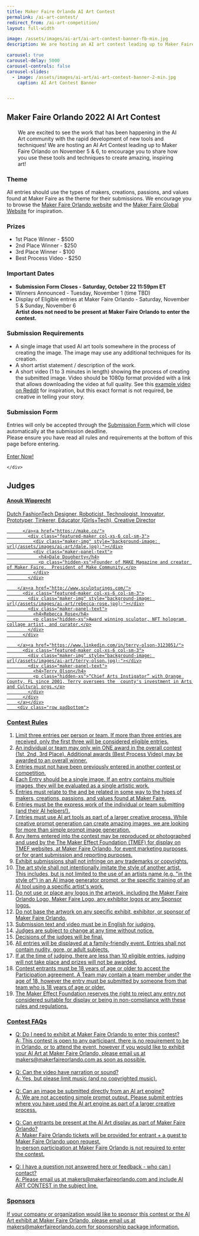 ```yaml
---
title: Maker Faire Orlando AI Art Contest
permalink: /ai-art-contest/
redirect_from: /ai-art-competition/
layout: full-width

image: /assets/images/ai-art/ai-art-contest-banner-fb-min.jpg
description: We are hosting an AI art contest leading up to Maker Faire Orlando 2022!

carousel: true
carousel-delay: 5000
carousel-controls: false
carousel-slides:
  - image: /assets/images/ai-art/ai-art-contest-banner-2-min.jpg  
    caption: AI Art Contest Banner


---
```


<section class="content-panel">
<div class="container">
<div class="row">
<div class="col-xs-12 text-center padbottom">

<h1>Maker Faire Orlando 2022 AI Art Contest</h1>

<p style="margin: 20px 30px 5px 30px">We are excited to see the work that has been happening in the AI Art community with the rapid development of new tools and techniques! We are hosting an AI Art Contest leading up to Maker Faire Orlando on November 5 & 6, to encourage you to share how you use these tools and techniques to create amazing, inspiring art!</p>

</div>
<div class="col-xs-12 text-left padbottom">

<h3>Theme</h3>
All entries should use the types of makers, creations, passions, and values found at Maker Faire as the theme for their submissions. We encourage you to browse the <a href="https://www.makerfaireorlando.com">Maker Faire Orlando website</a> and the <a href="https://www.makerfaire.com">Maker Faire Global Website</a> for inspiration.

<h3>Prizes</h3>
<ul>
<li>1st Place Winner - $500 </li>
<li>2nd Place Winner - $250 </li>
<li>3rd Place Winner - $100 </li>
<li>Best Process Video - $250</li>
</ul>

<h3>Important Dates</h3>
<ul>
<li><b>Submission Form Closes - Saturday, October 22 11:59pm ET</b></li>
<li>Winners Announced - Tuesday, November 1 (time TBD)</li>
<li>Display of Eligible entries at Maker Faire Orlando - Saturday, November 5 & Sunday, November 6 <BR><b>Artist does not need to be present at Maker Faire Orlando to enter the contest.</b></li>
</ul>


<h3>Submission Requirements</h3>

<ul>
<li>A single image that used AI art tools somewhere in the process of creating the image. The image may use any additional techniques for its creation.</li>

<li>A short artist statement / description of the work.</li>

<li>A short video (1 to 3 minutes in length) showing the process of creating the submitted image. Video should be 1080p format provided with a link that allows downloading the video at full quality. See this <a href="https://www.reddit.com/r/StableDiffusion/comments/xrpzr3/textto3dtoimage_running_the_output_of_dreamfusion/">example video on Reddit</a> for inspiration, but this exact format is not required, be creative in telling your story.</li>
</ul>

<h3>Submission Form</h3>
Entries will only be accepted through the <a href="https://form.jotform.com/222823990371055">Submission Form </a> which will close automatically at the submission deadline.


<div class="row padbottom padtop">
    <div class="col-xs-12 padbottom padtop text-left">
    Please ensure you have read all rules and requirements at the bottom of this page before entering.<br><br>
      <a class="btn btn-w-ghost" href="https://form.jotform.com/222823990371055">Enter Now!</a>

    </div>
  </div>



</div></div></div></section>



<div class="flag-banner"></div>

<section class="featured-maker-panel">
  <a id="featured-makers"></a>
  <div class="container">
    <div class="row text-center">
      <div class="title-w-border-y">
        <h2>Judges</h2>
      </div>
    </div>



  <div class="row padbottom"><a href="http://www.anoukwipprecht.nl/">
          <div class="featured-maker col-xs-6 col-sm-3">
            <div class="maker-img" style="background-image: url(/assets/images/ai-art/anouk.jpg);"></div>
            <div class="maker-panel-text">
              <h4>Anouk Wipprecht</h4>
              <p class="hidden-xs">Dutch FashionTech Designer, Roboticist, Technologist, Innovator, Prototyper, Tinkerer, Educator (Girls+Tech), Creative Director</p>
            </div>
          </div>

          </a><a href="https://make.co/">
            <div class="featured-maker col-xs-6 col-sm-3">
              <div class="maker-img" style="background-image: url(/assets/images/ai-art/dale.jpg);"></div>
              <div class="maker-panel-text">
                <h4>Dale Dougherty</h4>
                <p class="hidden-xs">Founder of MAKE Magazine and creator of Maker Faire.  President of Make Community.</p>
              </div>
            </div>

        </a><a href="http://www.sculpturings.com/">
          <div class="featured-maker col-xs-6 col-sm-3">
            <div class="maker-img" style="background-image: url(/assets/images/ai-art/rebecca-rose.jpg);"></div>
            <div class="maker-panel-text">
              <h4>Rebecca Rose</h4>
              <p class="hidden-xs">Award winning sculptor, NFT hologram collage artist, and curator.</p>
            </div>
          </div>

        </a><a href="https://www.linkedin.com/in/terry-olson-3123051/">
          <div class="featured-maker col-xs-6 col-sm-3">
            <div class="maker-img" style="background-image: url(/assets/images/ai-art/terry-olson.jpg);"></div>
            <div class="maker-panel-text">
              <h4>Terry Olson</h4>
              <p class="hidden-xs">“Chief Arts Instigator” with Orange County, FL since 2001, Terry oversees the  county's investment in Arts and Cultural orgs.</p>
            </div>
          </div>
        </a></div>
        <div class="row padbottom">

 </div>
</div>

<div class="flag-banner"></div></section>


<section class="content-panel">
<div class="container">
<div class="row">

<div class="col-xs-12 text-left padbottom">

<h3>Contest Rules</h3>

<ol>
<li>Limit three entries per person or team. If more than three entries are received, only the first three will be considered eligible entries.</li>
<li>An individual or team may only win ONE award in the overall contest (1st, 2nd, 3rd Place). Additional awards (Best Process Video) may be awarded to an overall winner.</li>
<li>Entries must not have been previously entered in another contest or competition.</li>
<li>Each Entry should be a single image. If an entry contains multiple images, they will be evaluated as a single artistic work.</li>
<li>Entries must relate to the and be related in some way to the types of makers, creations, passions, and values found at Maker Faire.</li>
<li>Entries must be the express work of the individual or team submitting (and their AI helpers!).</li>
<li>Entries must use AI art tools as part of a larger creative process. While creative prompt generation can create amazing images, we are looking for more than simple prompt image generation.</li>
<li>Any items entered into the contest may be reproduced or photographed and used by the The Maker Effect Foundation (TMEF) for display on TMEF websites, at Maker Faire Orlando, for event marketing purposes, or for grant submission and reporting purposes.</li>
<li>Exhibit submissions shall not infringe on any trademarks or copyrights.</li>
<li>The art style shall not intentionally imitate the style of another artist. This includes, but is not limited to the use of an artists name (e.g. "in the style of") in an AI image generator prompt, or the specific training of an AI tool using a specific artist's work.</li>
<li>Do not use or place any logos in the artwork, including the Maker Faire Orlando Logo, Maker Faire Logo, any exhibitor logos or any Sponsor logos.</li>
<li>Do not base the artwork on any specific exhibit, exhibitor, or sponsor of Maker Faire Orlando.</li>
<li>Submission text and video must be in English for judging.</li>
<li>Judges are subject to change at any time without notice.</li>
<li>Decisions of the judges will be final.</li>
<li>All entries will be displayed at a family-friendly event. Entries shall not contain nudity, gore, or adult subjects.</li>
<li>If at the time of judging, there are less than 10 eligible entries, judging will not take place and prizes will not be awarded.</li>
<li>Contest entrants must be 18 years of age or older to accept the Participation agreement. A Team may contain a team member under the age of 18, however the entry must be submitted by someone from that team who is 18 years of age or older.</li>
<li>The Maker Effect Foundation reserves the right to reject any entry not considered suitable for display or being in non-compliance with these rules and regulations.</li>


</ol>

<h3>Contest FAQs</h3>
<ul>
<li>Q: Do I need to exhibit at Maker Faire Orlando to enter this contest?<br> A: This contest is open to any participant, there is no requirement to be in Orlando, or to attend the event, however if you would like to exhibit your AI Art at Maker Faire Orlando, please email us at makers@makerfaireorlando.com as soon as possible.</li><br>
<li>Q: Can the video have narration or sound?<br> A: Yes, but please limit music (and no copyrighted music).</li><br>
<li>Q: Can an image be submitted directly from an AI art engine?<br> A: We are not accepting simple prompt output. Please submit entries where you have used the AI art engine as part of a larger creative process.</li><br>
<li>Q: Can entrants be present at the AI Art display as part of Maker Faire Orlando? <br>A: Maker Faire Orlando tickets will be provided for entrant + a guest to Maker Faire Orlando upon request. <br> In-person participation at Maker Faire Orlando is not required to enter the contest.</li><br>
<li>Q: I have a question not answered here or feedback - who can I contact? <BR>A: Please email us at makers@makerfaireorlando.com and include AI ART CONTEST in the subject line.</li>
</ul>

<h3>Sponsors</h3>
If your company or organization would like to sponsor this contest or the AI Art exhibit at Maker Faire Orlando, please email us at makers@makerfaireorlando.com for sponsorship package information.
</div></div></div></section>

